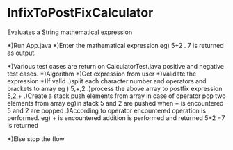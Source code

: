 # InfixToPostFixCalculator

Evaluates a String mathematical expression

*)Run App.java
*)Enter the mathematical expression eg) 5+2 . 7 is returned as output.

*)Various test cases are return on CalculatorTest.java positive and negative test cases.
*)Algorithm
  *)Get expression from user 
  *)Validate the expression
  *)If valid 
    .)split each character number and operators and brackets to array eg ) 5,+,2
    .)process the above array to postfix expression 5,2,+
    .)Create a stack push elements from array in case of operator pop two elements from array eg)in stack 5 and 2 are pushed when + is encountered 5 and 2 are popped 
    .)According to operator encountered operation is performed. eg) + is encountered addition is performed and returned 5+2 =7 is returned
  
  *)Else stop the flow
